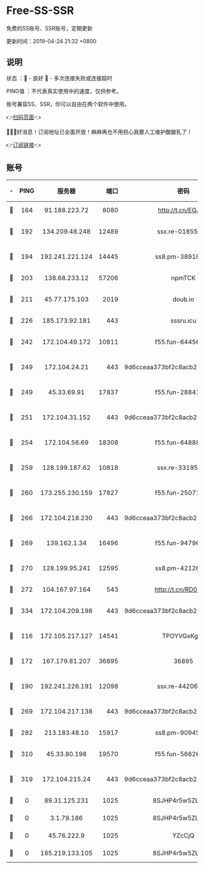 # Free-SS-SSR

免费的SS账号、SSR账号，定期更新

更新时间：2019-04-24 21:32 +0800

## 说明

状态     ：🙂 - 良好 🙁 - 多次连接失败或连接超时

PING值   ：不代表真实使用中的速度，仅供参考。

账号兼容SS、SSR，你可以自由在两个软件中使用。

👉[扫码页面](https://liesauer.github.io/Free-SS-SSR/)👈

🎉🎉🎉好消息！订阅地址已全面开放！麻麻再也不用担心我要人工维护酸酸乳了！

👉[订阅链接](https://www.liesauer.net/yogurt/subscribe?ACCESS_TOKEN=DAYxR3mMaZAsaqUb)👈

## 账号

|-|PING|服务器|端口|密码|加密方式|区域|
|:----:|:----:|:-----:|-----:|:----:|:----:|:----:|
|🙂|164|91.188.223.72|8080|http://t.cn/EGJIyrl|rc4-md5|RU|
|🙂|192|134.209.48.248|12489|ssx.re-01855280|aes-256-cfb|US|
|🙂|194|192.241.221.124|14445|ss8.pm-38918413|aes-256-cfb|US|
|🙂|203|138.68.233.12|57206|npmTCK|rc4-md5|US|
|🙂|211|45.77.175.103|2019|doub.io|aes-128-ctr|SG|
|🙂|226|185.173.92.181|443|sssru.icu|rc4-md5|RU|
|🙂|242|172.104.49.172|10811|f55.fun-64456535|aes-256-cfb|SG|
|🙂|249|172.104.24.21|443|9d6cceaa373bf2c8acb22e60b6a58be6|aes-256-cfb|US|
|🙂|249|45.33.69.91|17837|f55.fun-28841956|aes-256-cfb|US|
|🙂|251|172.104.31.152|443|9d6cceaa373bf2c8acb22e60b6a58be6|aes-256-cfb|US|
|🙂|254|172.104.56.69|18308|f55.fun-64888245|aes-256-cfb|SG|
|🙂|259|128.199.187.62|10818|ssx.re-33195748|aes-256-cfb|SG|
|🙂|260|173.255.230.159|17827|f55.fun-25071722|aes-256-cfb|US|
|🙂|266|172.104.218.230|443|9d6cceaa373bf2c8acb22e60b6a58be6|aes-256-cfb|US|
|🙂|269|139.162.1.34|16496|f55.fun-94796215|aes-256-cfb|SG|
|🙂|270|128.199.95.241|12595|ss8.pm-42126640|aes-256-cfb|SG|
|🙂|272|104.167.97.164|543|http://t.cn/RD0D7sx|rc4-md5|CA|
|🙂|334|172.104.209.198|443|9d6cceaa373bf2c8acb22e60b6a58be6|aes-256-cfb|US|
|🙂|116|172.105.217.127|14541|TPOYVGxKglpi|aes-256-cfb|JP|
|🙂|172|167.179.81.207|36895|36895|aes-256-cfb|JP|
|🙂|190|192.241.226.191|12098|ssx.re-44206832|aes-256-cfb|US|
|🙂|269|172.104.217.138|443|9d6cceaa373bf2c8acb22e60b6a58be6|aes-256-cfb|US|
|🙂|282|213.183.48.10|15917|ss8.pm-90945593|rc4-md5|RU|
|🙂|310|45.33.80.198|19570|f55.fun-56626580|aes-256-cfb|US|
|🙂|319|172.104.215.24|443|9d6cceaa373bf2c8acb22e60b6a58be6|aes-256-cfb|US|
|🙁|0|89.31.125.231|1025|8SJHP4r5w5ZLCxpB|rc4-md5|JP|
|🙁|0|3.1.79.186|1025|8SJHP4r5w5ZLCxpB|rc4-md5|SG|
|🙁|0|45.76.222.9|1025|YZcCjQ|rc4-md5|JP|
|🙁|0|185.219.133.105|1025|8SJHP4r5w5ZLCxpB|rc4-md5|TR|
